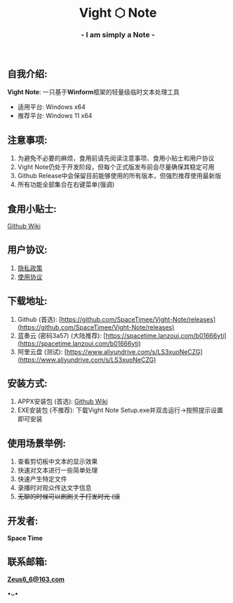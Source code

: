 <h1 align="center">Vight ⬡ Note</h1>
<h3 align="center">- I am simply a Note -</h3>
</br>

## 自我介绍:
**Vight Note**: 一只基于**Winform**框架的轻量级临时文本处理工具

* 适用平台: Windows x64
* 推荐平台: Windows 11 x64

## 注意事项:
1. 为避免不必要的麻烦，食用前请先阅读注意事项、食用小贴士和用户协议
2. Vight Note仍处于开发阶段，但每个正式版发布前会尽量确保其稳定可用
3. Github Release中会保留目前能够使用的所有版本，但强烈推荐使用最新版
4. 所有功能全部集合在右键菜单(强调)

## 食用小贴士:
[Github Wiki](https://github.com/SpaceTimee/Vight-Note/wiki/Vight-Note-%E9%A3%9F%E7%94%A8%E5%B0%8F%E8%B4%B4%E5%A3%AB)

## 用户协议:
1. [隐私政策](https://thoughts.teambition.com/share/609fd36543b2b70046b09b06#title=Vight_Note_隐私政策)
2. [使用协议](https://thoughts.teambition.com/share/60e11bdcad3f6b0046b0c3b2#title=Vight_Note_使用协议)

## 下载地址:
1. Github (首选): [https://github.com/SpaceTimee/Vight-Note/releases](https://github.com/SpaceTimee/Vight-Note/releases)
2. 蓝奏云 (密码3a57) (大陆推荐): [https://spacetime.lanzoui.com/b01666yti](https://spacetime.lanzoui.com/b01666yti)
3. 阿里云盘 (测试): [https://www.aliyundrive.com/s/LS3xuoNeCZG](https://www.aliyundrive.com/s/LS3xuoNeCZG)

## 安装方式:
1. APPX安装包 (首选): [Github Wiki](https://github.com/SpaceTimee/Vight-Note/wiki/Vight-Note-APPX%E5%AE%89%E8%A3%85%E6%95%99%E7%A8%8B)
2. EXE安装包 (不推荐): 下载Vight Note Setup.exe并双击运行->按照提示设置即可安装

## 使用场景举例:
1. 查看剪切板中文本的显示效果
2. 快速对文本进行一些简单处理
3. 快速产生特定文件
4. 录播时对观众传达文字信息
5. ~~无聊的时候可以刷刷关于打发时光 (误~~

## 开发者:
**Space Time**

## 联系邮箱:
**Zeus6_6@163.com**

•ᴗ•
